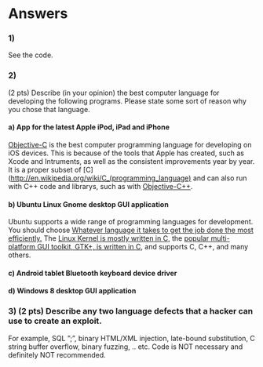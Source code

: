 # Answers

### 1) 
See the code.

### 2) 
(2 pts) Describe (in your opinion) the best computer language for developing the following programs. 
Please state some sort of reason why you chose that language.

#### a) App for the latest Apple iPod, iPad and iPhone
[Objective-C](http://en.wikipedia.org/wiki/Objective-C) is the best computer programming language for developing on iOS devices.
This is because of the tools that Apple has created, such as Xcode and Intruments, as well as the consistent improvements year by year.
It is a proper subset of [C](http://en.wikipedia.org/wiki/C_(programming_language) and can also run with C++ code and librarys, 
such as with [Objective-C++](http://stackoverflow.com/a/3684159).

#### b) Ubuntu Linux Gnome desktop GUI application
Ubuntu supports a wide range of programming languages for development. 
You should choose [Whatever language it takes to get the job done the most efficiently.](http://askubuntu.com/a/321404)
The [Linux Kernel is mostly written in C](http://en.wikipedia.org/wiki/Linux_kernel), 
the [popular multi-platform GUI toolkit, GTK+, is written in C](http://www.gtk.org), and supports C, C++, and many others.

#### c) Android tablet Bluetooth keyboard device driver


#### d) Windows 8 desktop GUI application


### 3) (2 pts) Describe any two language defects that a hacker can use to create an exploit. 
For example, SQL ”;”, binary HTML/XML injection, late-bound substitution, C string buffer overflow, binary fuzzing, .. etc. Code is NOT necessary and definitely NOT recommended.
